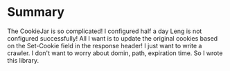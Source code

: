 # Summary

The CookieJar is so complicated! I configured half a day Leng is not configured successfully! All I want is to update the original cookies based on the Set-Cookie field in the response header! I just want to write a crawler. I don't want to worry about domin, path, expiration time. So I wrote this library.
